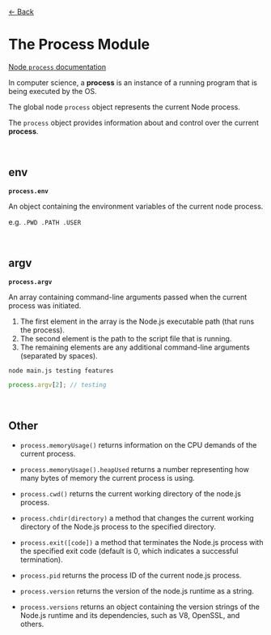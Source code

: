 [&larr; Back](./README.md)

# The Process Module

[Node `process` documentation](https://nodejs.org/api/process.html)

In computer science, a **process** is an instance of a running program that is being executed by the OS.

The global node `process` object represents the current Node process.

The `process` object provides information about and control over the current **process**.

<br>

## env

**`process.env`**

An object containing the environment variables of the current node process.

e.g. `.PWD .PATH .USER`

<br>

## argv

**`process.argv`**

An array containing command-line arguments passed when the current process was initiated.

1. The first element in the array is the Node.js executable path (that runs the process).
2. The second element is the path to the script file that is running.
3. The remaining elements are any additional command-line arguments (separated by spaces).

`node main.js testing features`

```js
process.argv[2]; // testing
```

<br>

## Other

- `process.memoryUsage()` returns information on the CPU demands of the current process.

- `process.memoryUsage().heapUsed` returns a number representing how many bytes of memory the current process is using.

- `process.cwd()` returns the current working directory of the node.js process.

- `process.chdir(directory)` a method that changes the current working directory of the Node.js process to the specified directory.

- `process.exit([code])` a method that terminates the Node.js process with the specified exit code (default is 0, which indicates a successful termination).

- `process.pid` returns the process ID of the current node.js process.

- `process.version` returns the version of the node.js runtime as a string.

- `process.versions` returns an object containing the version strings of the Node.js runtime and its dependencies, such as V8, OpenSSL, and others.

<br>

<!-- ## User Input / Output

Readable and writable stream instances:

- `process.stdin` - standard input
- `process.stdout` - standard output
- `process.stderr` - standard error

These streams are essential for communication between the Node.js process and its environment, such as the console, terminal, or other processes.

<hr>

In the Node environment, the console is the terminal, and the `console.log()` method is a “thin wrapper” on the `.stdout.write()` method of the `process` object. `stdout` stands for standard output.

In Node, we can also receive input from a user through the terminal using the `stdin.on()` method on the `process` object.

```js
process.atdin.on("data", (userInput) => {
  let input = userInput.toString();
  console.log(input);
});
```

Here, we were able to use `.on()` because under the hood `process.stdin` is an instance of `EventEmitter`.

When a user enters text into the terminal and hits enter, a `'data'` event will be fired and our anonymous listener callback will be invoked.

The `userInput` we receive is an instance of the Node `Buffer` class, so we convert it to a string before printing.

<br> -->

